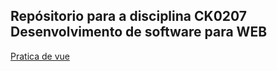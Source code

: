 ## Repósitorio para a disciplina CK0207 Desenvolvimento de software para WEB

[Pratica de vue](pratica-vue/index.html)<br>
